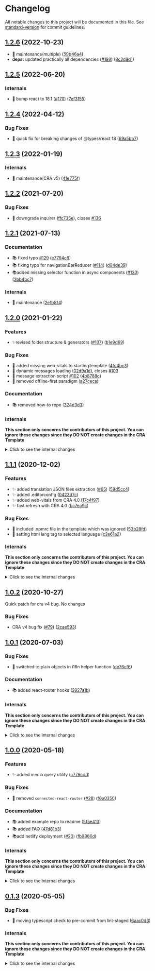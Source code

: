 # Changelog

All notable changes to this project will be documented in this file. See [standard-version](https://github.com/conventional-changelog/standard-version) for commit guidelines.

## [1.2.6](https://github.com/react-boilerplate/react-boilerplate-cra-template/compare/v1.2.5...v1.2.6) (2022-10-23)

- 🔧 maintenance(multiple) ([59b46a4](https://github.com/react-boilerplate/react-boilerplate-cra-template/commit/59b46a483ea67adc1747f8852165e68fa476b6df))
- **deps:** updated practically all dependencies ([#198](https://github.com/react-boilerplate/react-boilerplate-cra-template/issues/198)) ([8c2d9d1](https://github.com/react-boilerplate/react-boilerplate-cra-template/commit/8c2d9d14e65dc016f46453dbfa00153c052e9e2c))

## [1.2.5](https://github.com/react-boilerplate/react-boilerplate-cra-template/compare/v1.2.4...v1.2.5) (2022-06-20)

### Internals

- 🔧 bump react to 18.1 ([#170](https://github.com/react-boilerplate/react-boilerplate-cra-template/issues/170)) ([7ef3155](https://github.com/react-boilerplate/react-boilerplate-cra-template/commit/7ef31555a29c273ffd02b55f30f913218d13eb1f))

## [1.2.4](https://github.com/react-boilerplate/react-boilerplate-cra-template/compare/v1.2.3...v1.2.4) (2022-04-12)

### Bug Fixes

- 🐛 quick fix for breaking changes of @types/react 18 ([69a5bb7](https://github.com/react-boilerplate/react-boilerplate-cra-template/commit/69a5bb7eb671db16a070950816117f3d94c9d9e0))

## [1.2.3](https://github.com/react-boilerplate/react-boilerplate-cra-template/compare/v1.2.2...v1.2.3) (2022-01-19)

### Internals

- 🔧 maintenance(CRA v5) ([41e775f](https://github.com/react-boilerplate/react-boilerplate-cra-template/commit/41e775f4f3d003dcb5f6ccec6c5be0566c951fb8))

## [1.2.2](https://github.com/react-boilerplate/react-boilerplate-cra-template/compare/v1.2.1...v1.2.2) (2021-07-20)

### Bug Fixes

- 🐛 downgrade inquirer ([ffc735e](https://github.com/react-boilerplate/react-boilerplate-cra-template/commit/ffc735ed55b66b68301399dbdc1f33dc8b4fd9a5)), closes [#136](https://github.com/react-boilerplate/react-boilerplate-cra-template/issues/136)

## [1.2.1](https://github.com/react-boilerplate/react-boilerplate-cra-template/compare/v1.2.0...v1.2.1) (2021-07-13)

### Documentation

- 📚️ fixed typo [#129](https://github.com/react-boilerplate/react-boilerplate-cra-template/issues/129) ([e7794c8](https://github.com/react-boilerplate/react-boilerplate-cra-template/commit/e7794c87bd6e13a0ed377f1e0d18640954dabeee))
- 📚️ fixing typo for navigationBarReducer ([#114](https://github.com/react-boilerplate/react-boilerplate-cra-template/issues/114)) ([d04de39](https://github.com/react-boilerplate/react-boilerplate-cra-template/commit/d04de392090129c299828948bb7343dd25d6b016))
- 📚️added missing selector function in async components ([#133](https://github.com/react-boilerplate/react-boilerplate-cra-template/issues/133)) ([2bb4bc7](https://github.com/react-boilerplate/react-boilerplate-cra-template/commit/2bb4bc7ae17c62d56d98efcab19e672bc84de44d))

### Internals

- 🔧 maintenance ([2e1b814](https://github.com/react-boilerplate/react-boilerplate-cra-template/commit/2e1b814b2e005edbe79602d9d45dd2b56cee733e))

## [1.2.0](https://github.com/react-boilerplate/react-boilerplate-cra-template/compare/v1.1.1...v1.2.0) (2021-01-22)

### Features

- ✨revised folder structure & generators ([#107](https://github.com/react-boilerplate/react-boilerplate-cra-template/issues/107)) ([b1e9d69](https://github.com/react-boilerplate/react-boilerplate-cra-template/commit/b1e9d696c027eedd19594a071d72ceec2e832ef8))

### Bug Fixes

- 🐛 added missing web-vitals to startingTemplate ([4fc4bc3](https://github.com/react-boilerplate/react-boilerplate-cra-template/commit/4fc4bc3a03d28e781c177f10501d8bf88458806e))
- 🐛 dynamic messages loading ([02d9a1d](https://github.com/react-boilerplate/react-boilerplate-cra-template/commit/02d9a1da3d868c0a6cde7cfbede8889210b37482)), closes [#103](https://github.com/react-boilerplate/react-boilerplate-cra-template/issues/103)
- 🐛 message extraction script [#102](https://github.com/react-boilerplate/react-boilerplate-cra-template/issues/102) ([4b8788c](https://github.com/react-boilerplate/react-boilerplate-cra-template/commit/4b8788c9b9d9e3004feebf8e04fdb96e16a3a2d7))
- 🐛 removed offline-first paradigm ([a27ceca](https://github.com/react-boilerplate/react-boilerplate-cra-template/commit/a27ceca7620c5133a70fe21cad83a391a38b8fa5))

### Documentation

- 📚️ removed how-to repo ([324d3d3](https://github.com/react-boilerplate/react-boilerplate-cra-template/commit/324d3d3a10cd56acdd1a7be0dee31b28c718ef3d))

### Internals

**This section only concerns the contributors of this project. You can ignore these changes since they DO NOT create changes in the CRA Template**

<details><summary>Click to see the internal changes</summary>

- 👷 added manual triggers ([a514701](https://github.com/react-boilerplate/react-boilerplate-cra-template/commit/a514701081fe65ea6099be810ed14c1e1ca80a7d))
- 🔧 added i18n mock to generators ([#106](https://github.com/react-boilerplate/react-boilerplate-cra-template/issues/106)) ([2440250](https://github.com/react-boilerplate/react-boilerplate-cra-template/commit/2440250e9a69bff9216ba73aad83168f28985ca3))
- 🔧 bumped typescript version ([386de98](https://github.com/react-boilerplate/react-boilerplate-cra-template/commit/386de985a40a2fe1e75e4873af2d94044516964a))
- 🚨 fixed minor type error ([976d19d](https://github.com/react-boilerplate/react-boilerplate-cra-template/commit/976d19ddab033548f89637de8acd58c86663792a))

</details>

## [1.1.1](https://github.com/react-boilerplate/react-boilerplate-cra-template/compare/v1.0.2...v1.1.0) (2020-12-02)

### Features

- ✨ added translation JSON files extraction ([#65](https://github.com/react-boilerplate/react-boilerplate-cra-template/issues/65)) ([59d5cc4](https://github.com/react-boilerplate/react-boilerplate-cra-template/commit/59d5cc4c332a17c8070ef83fd3c7e2b1d10d7bbb))
- ✨ added .editorconfig ([0423d7c](https://github.com/react-boilerplate/react-boilerplate-cra-template/commit/0423d7c13b8802cd1435cff941fe4eeb727a0a49))
- ✨ added web-vitals from CRA 4.0 ([17c4f97](https://github.com/react-boilerplate/react-boilerplate-cra-template/commit/17c4f97f7edc4c64f385962fbe4aea8e07950312))
- ✨ fast refresh with CRA 4.0 ([bc7ea9c](https://github.com/react-boilerplate/react-boilerplate-cra-template/commit/bc7ea9c0bbad5cbe075c5648ad987fad06961ee9))

### Bug Fixes

- 🐛 included .npmrc file in the template which was ignored ([53b28fd](https://github.com/react-boilerplate/react-boilerplate-cra-template/commit/53b28fd0a428ca6d53b77e5a44b3d0c73369a4fc))
- 🐛 setting html lang tag to selected language ([c2e61a2](https://github.com/react-boilerplate/react-boilerplate-cra-template/commit/c2e61a2ba49cf6558eb36188d3807a051b312492))

### Internals

**This section only concerns the contributors of this project. You can ignore these changes since they DO NOT create changes in the CRA Template**

<details><summary>Click to see the internal changes</summary>

- **chore:** 📚️ 🔧 review & update ([45c604c](https://github.com/react-boilerplate/react-boilerplate-cra-template/commit/45c604c1e5ed7e29dfd0351b3b9c7eaf1cc01a05))
- 📚️ added release process steps ([f3eb490](https://github.com/react-boilerplate/react-boilerplate-cra-template/commit/f3eb490bf9c993b8276e0b7688b8c887b09c2e3e))
- ♻️ fixing typos, settings and concistency ([c32691c](https://github.com/react-boilerplate/react-boilerplate-cra-template/commit/c32691c2dc6819e02d8f43d9054ec50375e7199c))
- 🔧 maintenance ([#66](https://github.com/react-boilerplate/react-boilerplate-cra-template/issues/66)) ([432f449](https://github.com/react-boilerplate/react-boilerplate-cra-template/commit/432f4492aa23056e63c721629f274fc8392fd4ba))
- 🔧 added component folder selection to generators ([#76](https://github.com/react-boilerplate/react-boilerplate-cra-template/issues/76)) ([de8e6fd](https://github.com/react-boilerplate/react-boilerplate-cra-template/commit/de8e6fd7b8ca4520f2b64c46d4ebd19daf004925))
- 🔧 switched to yarn ([#89](https://github.com/react-boilerplate/react-boilerplate-cra-template/issues/89)) ([2a90e24](https://github.com/react-boilerplate/react-boilerplate-cra-template/commit/2a90e24b8eaf8adcfb6008f20a2fc4a8f83bfa33))
</details>

## [1.0.2](https://github.com/react-boilerplate/react-boilerplate-cra-template/compare/v1.0.1...v1.0.2) (2020-10-27)

Quick patch for cra v4 bug. No changes

### Bug Fixes

- CRA v4 bug fix ([#79](https://github.com/react-boilerplate/react-boilerplate-cra-template/issues/79)) ([2cae593](https://github.com/react-boilerplate/react-boilerplate-cra-template/commit/2cae593fbd53ee1e6e4a7f31cf50781c1b1ab6b9))

## [1.0.1](https://github.com/react-boilerplate/react-boilerplate-cra-template/compare/v1.0.0...v1.0.1) (2020-07-03)

### Bug Fixes

- 🐛 switched to plain objects in i18n helper function ([de76cf6](https://github.com/react-boilerplate/react-boilerplate-cra-template/commit/de76cf66da852a786822109e04b49aa62b5b0511))

### Documentation

- 📚️ added react-router hooks ([3927a1b](https://github.com/react-boilerplate/react-boilerplate-cra-template/commit/3927a1b513035c6a19d0dab532f76655418fa002))

### Internals

**This section only concerns the contributors of this project. You can ignore these changes since they DO NOT create changes in the CRA Template**

<details><summary>Click to see the internal changes</summary>

- 📚 fix redux-toolkit docs ([#35](https://github.com/react-boilerplate/react-boilerplate-cra-template/issues/35)) ([30732a8](https://github.com/react-boilerplate/react-boilerplate-cra-template/commit/30732a8f68766e1a5a0685dfe5f5e8d1260f30c2))
- 📚️ fixed docs issues ([97d67f0](https://github.com/react-boilerplate/react-boilerplate-cra-template/commit/97d67f0b1f53af6922017b83f3568710a7dda50a))
- 📚️ fix redux url ([#42](https://github.com/react-boilerplate/react-boilerplate-cra-template/issues/42)) ([a491728](https://github.com/react-boilerplate/react-boilerplate-cra-template/commit/a49172853e87caa720d0af99341a932e98f3f537))
- 🐛 removing redundant "history" ([#31](https://github.com/react-boilerplate/react-boilerplate-cra-template/issues/31)) ([0793d31](https://github.com/react-boilerplate/react-boilerplate-cra-template/commit/0793d314439afd434e6ea7a07d9fef15cd47e30b))
- ♻️ fixing variable name in redux-toolkit docs ([#37](https://github.com/react-boilerplate/react-boilerplate-cra-template/issues/37)) ([3968ade](https://github.com/react-boilerplate/react-boilerplate-cra-template/commit/3968aded3182ab16a35f5596ef2f53e05109d296))
- ♻️ update redux-toolkit docs ([#33](https://github.com/react-boilerplate/react-boilerplate-cra-template/issues/33)) ([8dd5931](https://github.com/react-boilerplate/react-boilerplate-cra-template/commit/8dd5931b0bd62416446dfb0b2fa761ee77eab852))
- 🎨 added og meta tags ([43657d6](https://github.com/react-boilerplate/react-boilerplate-cra-template/commit/43657d634e28d7a1fa46779657f86e46586c5ac2))
- 🔧 merge dev for the release ([#48](https://github.com/react-boilerplate/react-boilerplate-cra-template/issues/48)) ([043c524](https://github.com/react-boilerplate/react-boilerplate-cra-template/commit/043c52477b0c15360a9682d2e0e928dd4b72fbdb))
- **deps:** 🔗 bump websocket-extensions from 0.1.3 to 0.1.4 ([#39](https://github.com/react-boilerplate/react-boilerplate-cra-template/issues/39)) ([36e1f9e](https://github.com/react-boilerplate/react-boilerplate-cra-template/commit/36e1f9eb4c5439cc4e6ec9ed71a535d52de3ecd8))
- 🔧 removed theme from startingTemplate ([02d1e62](https://github.com/react-boilerplate/react-boilerplate-cra-template/commit/02d1e627ea8b3918f26efc461db3faafaa86a278))

</details>

## [1.0.0](https://github.com/react-boilerplate/react-boilerplate-cra-template/compare/v0.1.3...v1.0.0) (2020-05-18)

### Features

- ✨ added media query utility ([c776cdd](https://github.com/react-boilerplate/react-boilerplate-cra-template/commit/c776cdd7e55295d304268cc0821779c9720f0fdd))

### Bug Fixes

- 🐛 removed `connected-react-router` ([#28](https://github.com/react-boilerplate/react-boilerplate-cra-template/issues/28)) ([f6a0350](https://github.com/react-boilerplate/react-boilerplate-cra-template/commit/f6a0350dc5c6203a1b1c47d2b420245b7251bd05))

### Documentation

- 📚️ added example repo to readme ([5f5e413](https://github.com/react-boilerplate/react-boilerplate-cra-template/commit/5f5e4133b85f5a7c6bbbbae24fd0c6361ad9e151))
- 📚️ added FAQ ([47d81b3](https://github.com/react-boilerplate/react-boilerplate-cra-template/commit/47d81b311e7c7d2a1f68e55af6d7e10e37526759))
- 📚add netlify deployment ([#23](https://github.com/react-boilerplate/react-boilerplate-cra-template/issues/23)) ([fb9860d](https://github.com/react-boilerplate/react-boilerplate-cra-template/commit/fb9860defd9704d2941a2ef7bdb9c13ed462786b))

### Internals

**This section only concerns the contributors of this project. You can ignore these changes since they DO NOT create changes in the CRA Template**

<details><summary>Click to see the internal changes</summary>

- ♻️ fix typo ([a4a4f50](https://github.com/react-boilerplate/react-boilerplate-cra-template/commit/a4a4f5076abc31d9cad612c0c4daab7d37b753b4)), closes [#25](https://github.com/react-boilerplate/react-boilerplate-cra-template/issues/25)
- ♻️ fix typo in toolkit.tsx comment ([#18](https://github.com/react-boilerplate/react-boilerplate-cra-template/issues/18)) ([1867a5b](https://github.com/react-boilerplate/react-boilerplate-cra-template/commit/1867a5b48fcd3b8d54ddd3a07cddf5ececc36c91))
- ♻️ updated clean script name ([3cedb94](https://github.com/react-boilerplate/react-boilerplate-cra-template/commit/3cedb9494d242cc48fc605c2002d1cf173c14c55))
- ♻️ updated readme ([765a897](https://github.com/react-boilerplate/react-boilerplate-cra-template/commit/765a8972733a556bd39b414cbbe1ff9458864f6a))
- 🔧 added commit hook verify startingTemplate changes ([e0240c8](https://github.com/react-boilerplate/react-boilerplate-cra-template/commit/e0240c83f1f5d0a7fd370759c6114b25bdb5044c))
- 🔧 added script for creating changelog ([4ed9ed5](https://github.com/react-boilerplate/react-boilerplate-cra-template/commit/4ed9ed555e6d3c5363819af3f5eebf7800ec6046))
- 🔧 improved cleaning script ([a3d05f8](https://github.com/react-boilerplate/react-boilerplate-cra-template/commit/a3d05f8faa49cffbdb3e82fe53a9024db8f2170b)), closes [#29](https://github.com/react-boilerplate/react-boilerplate-cra-template/issues/29)
- 🔧 moved creation of the test CRA to a script to avoid husky bug ([e6f8054](https://github.com/react-boilerplate/react-boilerplate-cra-template/commit/e6f805435b332587875f045f327e97c43b0b49bf))
- 🚨 added media utility tests ([3f2d9c9](https://github.com/react-boilerplate/react-boilerplate-cra-template/commit/3f2d9c991e8af4914dcd899d6a346dceae0a9463))

</details>

## [0.1.3](https://github.com/react-boilerplate/react-boilerplate-cra-template/compare/v0.1.2...v0.1.3) (2020-05-05)

### Bug Fixes

- 🐛 moving typescript check to pre-commit from lint-staged ([6aac0d3](https://github.com/react-boilerplate/react-boilerplate-cra-template/commit/6aac0d302bcea714dd8a1ad49b3c77b91204d0b2))

### Internals

**This section only concerns the contributors of this project. You can ignore these changes since they DO NOT create changes in the CRA Template**

<details><summary>Click to see the internal changes</summary>

- ✨ redux dev tools enabled on github page ([aa890c5](https://github.com/react-boilerplate/react-boilerplate-cra-template/commit/aa890c50bcd130788b0b4736efd51b71ae9c057c))
- 👷 added job to test the released version ([a328db6](https://github.com/react-boilerplate/react-boilerplate-cra-template/commit/a328db6f64b9baffbc2bd04f1e84809f3a9e8364))
- 🔧 added npm test to CI ([1fbf852](https://github.com/react-boilerplate/react-boilerplate-cra-template/commit/1fbf85269e499c280c0cbe15194f882344b3e9ec))
- 🔧 adding commitlint to workflows ([#13](https://github.com/react-boilerplate/react-boilerplate-cra-template/issues/13)) ([f049526](https://github.com/react-boilerplate/react-boilerplate-cra-template/commit/f04952662f818ea5fab6d895770e3570748b4313))
- 🔧Fix typo in README ([#9](https://github.com/react-boilerplate/react-boilerplate-cra-template/issues/9)) ([8680c10](https://github.com/react-boilerplate/react-boilerplate-cra-template/commit/8680c10d2d96e8ad2cae86a40f3c0a86ba76a513))
- 🔧switched to standard-version ([#15](https://github.com/react-boilerplate/react-boilerplate-cra-template/issues/15)) ([ce497b5](https://github.com/react-boilerplate/react-boilerplate-cra-template/commit/ce497b533a2aa81d1a5a08d487534e60b4189b32))

</details>
